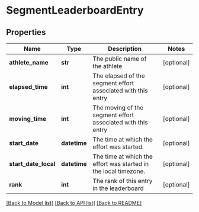 # SegmentLeaderboardEntry

## Properties
Name | Type | Description | Notes
------------ | ------------- | ------------- | -------------
**athlete_name** | **str** | The public name of the athlete | [optional] 
**elapsed_time** | **int** | The elapsed of the segment effort associated with this entry | [optional] 
**moving_time** | **int** | The moving of the segment effort associated with this entry | [optional] 
**start_date** | **datetime** | The time at which the effort was started. | [optional] 
**start_date_local** | **datetime** | The time at which the effort was started in the local timezone. | [optional] 
**rank** | **int** | The rank of this entry in the leaderboard | [optional] 

[[Back to Model list]](../README.md#documentation-for-models) [[Back to API list]](../README.md#documentation-for-api-endpoints) [[Back to README]](../README.md)


